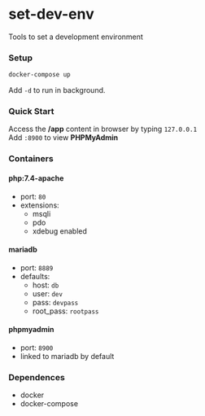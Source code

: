 # set-dev-env
Tools to set a development environment

### Setup
```bash
docker-compose up
```
Add ```-d``` to run in background.

### Quick Start
Access the **/app** content in browser by typing ```127.0.0.1```  
Add ```:8900``` to view **PHPMyAdmin**

### Containers
#### php:7.4-apache
  - port: ```80```
  - extensions:
    - msqli
    - pdo
    - xdebug enabled

#### mariadb
  - port: ```8889```
  - defaults:
    - host: ```db```
    - user: ```dev```
    - pass: ```devpass```
    - root_pass: ```rootpass```

#### phpmyadmin
  - port: ```8900```
  - linked to mariadb by default

### Dependences
  - docker
  - docker-compose

